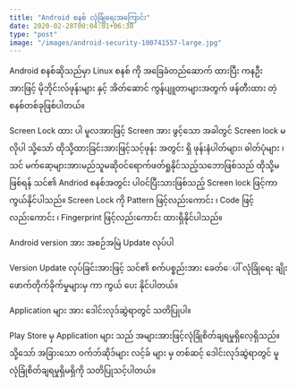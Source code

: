 ```yaml
---
title: "Android စနစ် လုံခြုံရေးအကြောင်း"
date: 2020-02-28T00:04:01+06:30
type: "post"
image: "/images/android-security-100741557-large.jpg"
---
```


Android စနစ်ဆိုသည်မှာ Linux စနစ် ကို  အခြေခံတည်ဆောက် ထားပြီး ကနဦး အားဖြင့် မိုဘိုင်းလ်ဖုန်းများ နှင့် အိတ်ဆောင် ကွန်ပျူတာများအတွက် ဖန်တီးထား တဲ့ စနစ်တစ်ခုဖြစ်ပါတယ်။ 
<!--more-->

Screen Lock ထား ပါ
မူလအားဖြင့် Screen အား ဖွင့်သော အခါတွင် Screen lock မလိုပါ
သို့သော် ထိုသို့ထားခြင်းအားဖြင့်သင့်ဖုန်း အတွင်း ရှိ ဖုန်းနံပါတ်များ၊ ဓါတ်ပုံများ ၊ သင် မက်ဆေ့များအားမည်သူမဆိုဝင်ရောက်ဖတ်ရှုနိုင်သည့်သဘောဖြစ်သည်
ထိုသို့မဖြစ်ရန် သင်၏ Andriod စနစ်အတွင်း ပါဝင်ပြီးသားဖြစ်သည့် Screen lock ဖြင့်ကာကွယ်နိုင်ပါသည်။
Screen Lock ကို Pattern ဖြင့်လည်းကောင်း ၊ Code ဖြင့်လည်းကောင်း ၊ Fingerprint ဖြင့်လည်းကောင်း ထားရှိနိုင်ပါသည်။


Android version အား အစဉ်အမြဲ Update လုပ်ပါ

Version Update လုပ်ခြင်းအားဖြင့် သင်၏ စက်ပစ္စည်းအား ခေတ်​ေပါ် လုံခြုံရေး ချိုးဖောက်တိုက်ခိုက်မှုများမှ ကာ ကွယ် ပေး နိုင်ပါတယ်။

Application များ အား ဒေါင်းလုဒ်ဆွဲရာတွင် သတိပြုပါ။

Play Store မှ Application များ သည် အများအားဖြင့်လုံခြုံစိတ်ချရမှုရှိလေ့ရှိသည်။ 
သို့သော် အခြားသော ဝက်ဘ်ဆိုဒ်များ လင့်ခ် များ မှ တစ်ဆင့် ဒေါင်းလုဒ်ဆွဲရာတွင် မူ လုံခြုံစိတ်ချရမှုရှိမရှိကို သတိပြုသင့်ပါတယ်။
